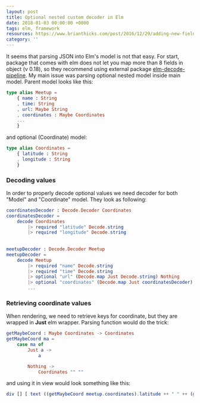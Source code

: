 ```yaml
---
layout: post
title: Optional nested custom decoder in Elm
date: 2018-01-03 00:00:00 +0000
tags: elm, framework
resources: https://www.brianthicks.com/post/2016/12/29/adding-new-fields-to-your-json-decoder/
category: ''
---
```

It seems that parsing JSON into Elm's model is not that easy. For start, package that comes with elm does not let you map more than 8 fields in object (v 0.18), so they recommend using external package [elm-decode-pipeline](http://package.elm-lang.org/packages/NoRedInk/elm-decode-pipeline/latest). 
My main issue was parsing optional nested model inside main model. Parent model looks like this:
```elm
type alias Meetup =
    { name : String
    , time: String
    , url: Maybe String
    , coordinates : Maybe Coordinates
    ...
    }
```
and optional (Coordinate) model:
```elm 
type alias Coordinates =
    { latitude : String
    , longitude : String 
    }
```

### Decoding values
In order to properly decode optional values we need decoder for both "Model" and "Coordinate" model. They look as following:
```elm
coordinatesDecoder : Decode.Decoder Coordinates
coordinatesDecoder =
    decode Coordinates
        |> required "latitude" Decode.string
        |> required "longitude" Decode.string
 
 
meetupDecoder : Decode.Decoder Meetup
meetupDecoder =
    decode Meetup
        |> required "name" Decode.string
        |> required "time" Decode.string
        |> optional "url" (Decode.map Just Decode.string) Nothing
        |> optional "coordinates" (Decode.map Just coordinatesDecoder) Nothing
        ...
```

### Retrieving coordinate values
When rendering, we need to retrieve keys for coordinate, but they are wrapped in __Just__ elm wrapper.
Parsing function would do the trick:
```elm
getMaybeCoord : Maybe Coordinates -> Coordinates
getMaybeCoord ma =
    case ma of
        Just a ->
            a

        Nothing ->
            Coordinates "" ""
```
 and using it in view would look something like this:
 ```elm
div [] [ text ((getMaybeCoord meetup.coordinates).latitude ++ " " ++ (getMaybeCoord meetup.coordinates).latitude) ]
```